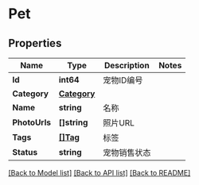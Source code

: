 # Pet

## Properties

Name | Type | Description | Notes
------------ | ------------- | ------------- | -------------
**Id** | **int64** | 宠物ID编号 | 
**Category** | [**Category**](Category.md) |  | 
**Name** | **string** | 名称 | 
**PhotoUrls** | **[]string** | 照片URL | 
**Tags** | [**[]Tag**](Tag.md) | 标签 | 
**Status** | **string** | 宠物销售状态 | 

[[Back to Model list]](../README.md#documentation-for-models) [[Back to API list]](../README.md#documentation-for-api-endpoints) [[Back to README]](../README.md)


